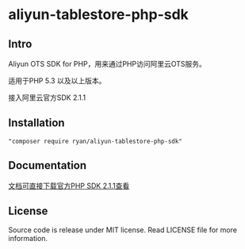 # aliyun-tablestore-php-sdk

## Intro
Aliyun OTS SDK for PHP，用来通过PHP访问阿里云OTS服务。

适用于PHP 5.3 以及以上版本。

接入阿里云官方SDK 2.1.1

## Installation
    "composer require ryan/aliyun-tablestore-php-sdk"

## Documentation
[文档可直接下载官方PHP SDK 2.1.1查看](https://help.aliyun.com/document_detail/27353.html)

## License
Source code is release under MIT license. Read LICENSE file for more information.
